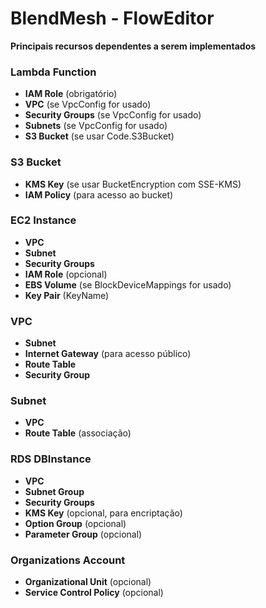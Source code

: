 # BlendMesh - FlowEditor

**Principais recursos dependentes a serem implementados**

### Lambda Function
- **IAM Role** (obrigatório)
- **VPC** (se VpcConfig for usado)
- **Security Groups** (se VpcConfig for usado)
- **Subnets** (se VpcConfig for usado)
- **S3 Bucket** (se usar Code.S3Bucket)

### S3 Bucket
- **KMS Key** (se usar BucketEncryption com SSE-KMS)
- **IAM Policy** (para acesso ao bucket)

### EC2 Instance
- **VPC**
- **Subnet**
- **Security Groups**
- **IAM Role** (opcional)
- **EBS Volume** (se BlockDeviceMappings for usado)
- **Key Pair** (KeyName)

### VPC
- **Subnet**
- **Internet Gateway** (para acesso público)
- **Route Table**
- **Security Group**

### Subnet
- **VPC**
- **Route Table** (associação)

### RDS DBInstance
- **VPC**
- **Subnet Group**
- **Security Groups**
- **KMS Key** (opcional, para encriptação)
- **Option Group** (opcional)
- **Parameter Group** (opcional)

### Organizations Account
- **Organizational Unit** (opcional)
- **Service Control Policy** (opcional)

